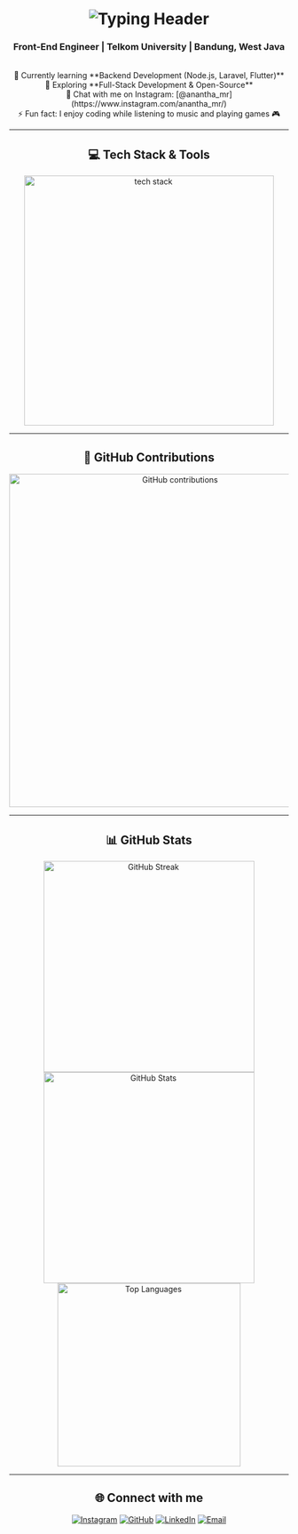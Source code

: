 <!-- Header -->
<h1 align="center">
  <img src="https://readme-typing-svg.herokuapp.com?font=Pacifico&size=35&center=true&width=550&height=70&duration=3000&lines=Hello+World!+%F0%9F%91%8B;+I'm+Muhammad+Anantha+Mahardika+Ridwan!" alt="Typing Header" />
</h1>

<h3 align="center">Front-End Engineer | Telkom University | Bandung, West Java</h3>

<br/>

<div align="center">
  🔭 Currently learning **Backend Development (Node.js, Laravel, Flutter)** <br/>
  🌱 Exploring **Full-Stack Development & Open-Source** <br/>
  💬 Chat with me on Instagram: [@anantha_mr](https://www.instagram.com/anantha_mr/) <br/>
  ⚡ Fun fact: I enjoy coding while listening to music and playing games 🎮
</div>

<hr/>

<h2 align="center">💻 Tech Stack & Tools</h2>
<div align="center">
  <img src="https://skillicons.dev/icons?i=html,css,js,java,dart,flutter,react,nodejs,laravel,mysql,git,vscode,linux" width="450" alt="tech stack"/>
</div>

<hr/>

<h2 align="center">🐍 GitHub Contributions</h2>
<div align="center">
  <img src="https://raw.githubusercontent.com/ThaMhrdk/ThaMhrdk/output/github-contribution-grid-snake.svg" alt="GitHub contributions" width="600"/>
</div>

<hr/>

<h2 align="center">📊 GitHub Stats</h2>
<div align="center">
  <img src="https://streak-stats.demolab.com?user=ThaMhrdk&theme=radical&border_radius=10" width="380" alt="GitHub Streak" />
  <img src="https://github-readme-stats.vercel.app/api?username=ThaMhrdk&show_icons=true&theme=radical&border_radius=10" width="380" alt="GitHub Stats" />
  <br/>
  <img src="https://github-readme-stats.vercel.app/api/top-langs/?username=ThaMhrdk&layout=compact&langs_count=8&theme=radical&border_radius=10" width="330" alt="Top Languages" />
</div>

<hr/>

<h2 align="center">🌐 Connect with me</h2>
<div align="center">
  <a href="https://www.instagram.com/anantha_mr/"><img src="https://img.shields.io/badge/Instagram-E4405F?style=for-the-badge&logo=instagram&logoColor=white" alt="Instagram"></a>
  <a href="https://github.com/ThaMhrdk"><img src="https://img.shields.io/badge/GitHub-181717?style=for-the-badge&logo=github&logoColor=white" alt="GitHub"></a>
  <a href="https://www.linkedin.com/in/anantha-mahardika/"><img src="https://img.shields.io/badge/LinkedIn-0A66C2?style=for-the-badge&logo=linkedin&logoColor=white" alt="LinkedIn"></a>
  <a href="mailto:thamhrdk@google.com"><img src="https://img.shields.io/badge/Email-D14836?style=for-the-badge&logo=gmail&logoColor=white" alt="Email"></a>
</div>

